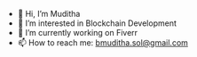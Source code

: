 - 👋 Hi, I’m Muditha
- 👀 I’m interested in Blockchain Development
- 🌱 I’m currently working on Fiverr
- 📫 How to reach me: bmuditha.sol@gmail.com

<!---
A self-taught programmer who always try to learn something new and interesting..
--->
